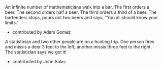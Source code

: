 An infinite number of mathematicians walk into a bar. The first orders a beer. The second orders half a beer. The third orders a third of a beer. The bartenders stops, pours out two beers and says, "You all should know your limits."
- contributed by Adam Gomez

A statistician and two other people are on a hunting trip. One person fires and missis a deer 3 feet to the left, another missis three feet to the right. The statistician says we got it!
- contributed by John Salas

    